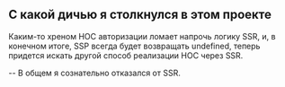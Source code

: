 ## С какой дичью я столкнулся в этом проекте

Каким-то хреном HOC авторизации ломает напрочь логику SSR, и, в конечном итоге, SSP всегда будет возвращать undefined, теперь придется искать другой способ реализации HOC через SSR.

-- В общем я сознательно отказался от SSR.
